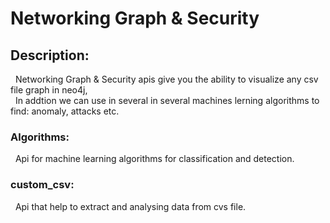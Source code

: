 # Networking Graph & Security
## Description:
&nbsp;&nbsp;Networking Graph & Security apis give you the ability to visualize any csv file graph in neo4j,<br />
&nbsp;&nbsp;In addtion we can use in several in several machines lerning algorithms to find: anomaly, attacks etc.
### Algorithms:
&nbsp;&nbsp;Api for machine learning algorithms for classification and detection.
### custom_csv:
&nbsp;&nbsp;Api that help to extract and analysing data from cvs file.

